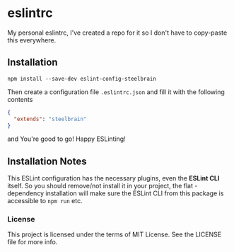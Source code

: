 eslintrc
========

My personal eslintrc, I've created a repo for it so I don't have to copy-paste this everywhere.

## Installation

```
npm install --save-dev eslint-config-steelbrain
```

Then create a configuration file `.eslintrc.json` and fill it with the following contents

```json
{
  "extends": "steelbrain"
}
```

and You're good to go! Happy ESLinting!

## Installation Notes

This ESLint configuration has the necessary plugins, even the **ESLint CLI** itself. So you should remove/not install it in your project, the flat - dependency installation will make sure the ESLint CLI from this package is accessible to `npm run` etc.

### License

This project is licensed under the terms of MIT License. See the LICENSE file for more info.
